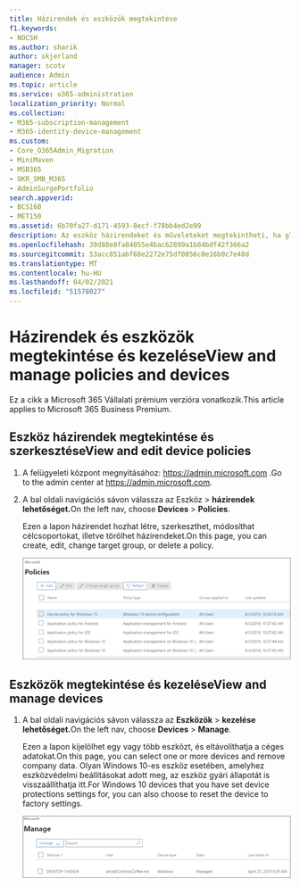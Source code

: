 ```yaml
---
title: Házirendek és eszközök megtekintése
f1.keywords:
- NOCSH
ms.author: sharik
author: skjerland
manager: scotv
audience: Admin
ms.topic: article
ms.service: o365-administration
localization_priority: Normal
ms.collection:
- M365-subscription-management
- M365-identity-device-management
ms.custom:
- Core_O365Admin_Migration
- MiniMaven
- MSB365
- OKR_SMB_M365
- AdminSurgePortfolio
search.appverid:
- BCS160
- MET150
ms.assetid: 6b70fa27-d171-4593-8ecf-f78bb4ed2e99
description: Az eszköz házirendeket és műveleteket megtekintheti, ha globális rendszergazdai hitelesítő adatokkal jelentkezik be a Microsoft 365 Vállalati verzióba.
ms.openlocfilehash: 39d88e8fa84055e4bac62899a1b84bdf42f366a2
ms.sourcegitcommit: 53acc851abf68e2272e75df0856c0e16b0c7e48d
ms.translationtype: MT
ms.contentlocale: hu-HU
ms.lasthandoff: 04/02/2021
ms.locfileid: "51578027"
---
```

# <a name="view-and-manage-policies-and-devices"></a><span data-ttu-id="d9ba0-103">Házirendek és eszközök megtekintése és kezelése</span><span class="sxs-lookup"><span data-stu-id="d9ba0-103">View and manage policies and devices</span></span>

<span data-ttu-id="d9ba0-104">Ez a cikk a Microsoft 365 Vállalati prémium verzióra vonatkozik.</span><span class="sxs-lookup"><span data-stu-id="d9ba0-104">This article applies to Microsoft 365 Business Premium.</span></span>

## <a name="view-and-edit-device-policies"></a><span data-ttu-id="d9ba0-105">Eszköz házirendek megtekintése és szerkesztése</span><span class="sxs-lookup"><span data-stu-id="d9ba0-105">View and edit device policies</span></span>

1.  <span data-ttu-id="d9ba0-106">A felügyeleti központ megnyitásához: <a href="https://go.microsoft.com/fwlink/p/?linkid=837890" target="_blank">https://admin.microsoft.com</a> .</span><span class="sxs-lookup"><span data-stu-id="d9ba0-106">Go to the admin center at <a href="https://go.microsoft.com/fwlink/p/?linkid=837890" target="_blank">https://admin.microsoft.com</a>.</span></span>
2. <span data-ttu-id="d9ba0-107">A bal oldali  navigációs sávon válassza az Eszköz \> **házirendek lehetőséget.**</span><span class="sxs-lookup"><span data-stu-id="d9ba0-107">On the left nav, choose **Devices** \> **Policies**.</span></span>

    <span data-ttu-id="d9ba0-108">Ezen a lapon házirendet hozhat létre, szerkeszthet, módosíthat célcsoportokat, illetve törölhet házirendeket.</span><span class="sxs-lookup"><span data-stu-id="d9ba0-108">On this page, you can create, edit, change target group, or delete a policy.</span></span>

    ![Screenshot of the Policies page](../media/devicepolicies.png)
  
## <a name="view-and-manage-devices"></a><span data-ttu-id="d9ba0-110">Eszközök megtekintése és kezelése</span><span class="sxs-lookup"><span data-stu-id="d9ba0-110">View and manage devices</span></span>

1. <span data-ttu-id="d9ba0-111">A bal oldali navigációs sávon válassza az **Eszközök** \> **kezelése lehetőséget.**</span><span class="sxs-lookup"><span data-stu-id="d9ba0-111">On the left nav, choose **Devices** \> **Manage**.</span></span> 
    
    <span data-ttu-id="d9ba0-112">Ezen a lapon kijelölhet egy vagy több eszközt, és eltávolíthatja a céges adatokat.</span><span class="sxs-lookup"><span data-stu-id="d9ba0-112">On this page, you can select one or more devices and remove company data.</span></span> <span data-ttu-id="d9ba0-113">Olyan Windows 10-es eszköz esetében, amelyhez eszközvédelmi beállításokat adott meg, az eszköz gyári állapotát is visszaállíthatja itt.</span><span class="sxs-lookup"><span data-stu-id="d9ba0-113">For Windows 10 devices that you have set device protections settings for, you can also choose to reset the device to factory settings.</span></span>
  
   ![Eszközök kezelése lap](../media/devicesmanage.png)

